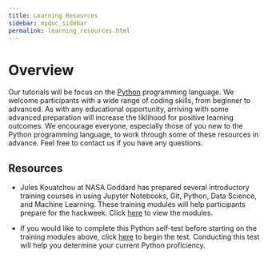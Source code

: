 ```yaml
---
title: Learning Resources
sidebar: mydoc_sidebar
permalink: learning_resources.html
---
```


# Overview

Our tutorials will be focus on the [Python](https://www.python.org/) programming language. We welcome participants with a wide range of coding skills, from beginner to advanced. As with any educational opportunity, arriving with some advanced preparation will increase the liklihood for positive learning outcomes. We encourage everyone, especially those of you new to the Python programming language, to work through some of these resources in advance. Feel free to contact us if you have any questions.

## Resources

* Jules Kouatchou at NASA Goddard has prepared several introductory training courses in using Jupyter Notebooks, Git, Python, Data Science, and Machine Learning. These training modules will help participants prepare for the hackweek. Click [here](https://astg606.github.io/py_courses/helio_hw2020/) to view the modules.


* If you would like to complete this Python self-test before starting on the training modules above, click [here](https://forms.gle/PTV6xFCA21NYkqfp9) to begin the test. Conducting this test will help you determine your current Python proficiency.
